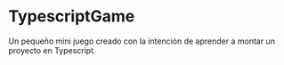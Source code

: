 # TypescriptGame
Un pequeño mini juego creado con la intención de aprender a montar un proyecto en Typescript.

